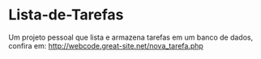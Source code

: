 # Lista-de-Tarefas
Um projeto pessoal que lista e armazena tarefas em um banco de dados, confira em: http://webcode.great-site.net/nova_tarefa.php
